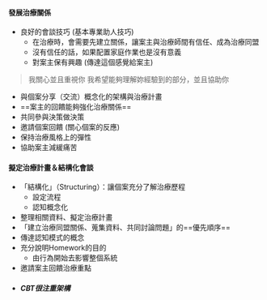#### 發展治療關係
- 良好的會談技巧 (基本專業助人技巧)
	- 在治療時，會需要先建立關係，讓案主與治療師間有信任、成為治療同盟
	- 沒有信任的話，如果配置家庭作業也是沒有意義
	- 對案主保有興趣 (傳達這個感覺給案主)

> 我關心並且重視你
> 我希望能夠理解妳經驗到的部分，並且協助你

- 與個案分享（交流）概念化的架構與治療計畫
- ==案主的回饋能夠強化治療關係==
- 共同參與決策做決策
- 邀請個案回饋 (關心個案的反應)
- 保持治療風格上的彈性
- 協助案主減緩痛苦

#### 擬定治療計畫＆結構化會談
- 「結構化」（Structuring）：讓個案充分了解治療歷程
	- 設定流程
	- 認知概念化
- 整理相關資料、擬定治療計畫
- 「建立治療同盟關係、蒐集資料、共同討論問題」的==優先順序==
- 傳達認知模式的概念
- 充分說明Homework的目的
	- 由行為開始去影響整個系統
- 邀請案主回饋治療重點
- ##### CBT很注重架構